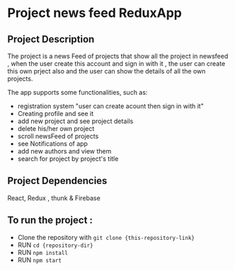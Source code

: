 # Project news feed ReduxApp

## Project Description
The project is a news Feed of projects that show all the project in newsfeed , when the user create this account and sign in with it , the user can create this own prject also and the user can show the details of all the own projects.

The app supports some functionalities, such as:
* registration system "user can create acount then sign in with it"
* Creating profile and see it
* add new project and see project details
* delete his/her own project
* scroll newsFeed of projects
* see Notifications of app
* add new authors and view them
* search for project by project's title


## Project Dependencies
React, Redux , thunk & Firebase

## To run the project :
- Clone the repository with `git clone {this-repository-link}`
- RUN `cd {repository-dir}`
- RUN `npm install`
- RUN `npm start`

